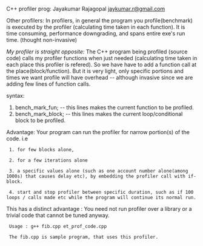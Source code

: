  C++ profiler 
 prog: Jayakumar Rajagopal  jaykumar.r@gmail.com
 

 Other profilers: 
 In profilers, in general the program you profile(benchmark) is executed by the profiler (calculating time taken in each function). It is time consuming, performance downgrading, and spans entire exe's run time. (thought non-invasive)

 *My profiler is straight opposite:* 
 The C++ program being profiled (source code) calls my profiler functions when just needed (calculating time taken in each place this profiler is refered). So we have have to add a function call at the place(block/function). But it is very light, only specific portions and times we want profile will have overhead -- although invasive since we are adding few lines of function calls. 
 
syntax: 
 1. bench_mark_fun; -- this lines makes the current function to be profiled.
 2. bench_mark_block; -- this lines makes the current loop/conditional block to be profiled.

Advantage: Your program can run the profiler for narrow portion(s) of the code. i.e 

     1. for few blocks alone, 
     
     2. for a few iterations alone 
     
     3. a specific values alone (such as one account number alone(among 1000s) that causes delay etc), by embedding the profiler call with if-block.
     
     4. start and stop profiler between specific duration, such as if 100 loops / calls made etc while the program will continue its normal run.
     

This has a distinct advantage : You need not run profiler over a library or a trivial code that cannot be tuned anyway.

     Usage : g++ fib.cpp et_prof_code.cpp
     
     The fib.cpp is sample program, that uses this profiler. 
